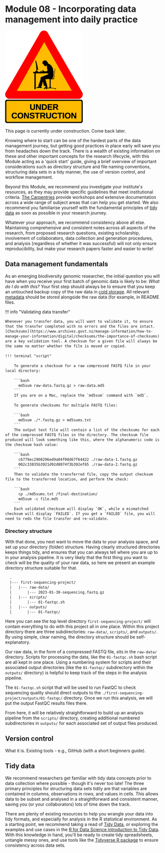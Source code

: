 # Module 08 - Incorporating data management into daily practice

<img src="https://github.com/GenomicsAotearoa/data-management-resources/blob/main/docs/figures/under-construction_geek_man_01.png?raw=true" alt="Under Construction sign" style="height:300px;">

This page is currently under construction. Come back later.


Knowing where to start can be one of the hardest parts of the data management journey, but getting good practices in place early will save you from headaches down the track. There is a wealth of existing information on these and other important concepts for the research lifecycle, with this Module acting as a 'quick start' guide, giving a brief overview of important considerations such as directory structure and file naming conventions, structuring data sets in a tidy manner, the use of version control, and workflow management. 

Beyond this Module, we recommend you investigate your institute's resources, as they may provide specific guidelines that meet institutional criteria. [The Carpentries](https://carpentries.org/) provide workshops and extensive documentation across a wide range of subject areas that can help you get started. We also recommend you familiarise yourself with the fundamental principles of [tidy data](##tidy-data) as soon as possible in your research journey. 

Whatever your approach, we recommend consistency above all else. Maintaining comprehensive and consistent notes across all aspects of the research, from proposed research questions, existing scholarship, involvement of collaborators, data collection and generation procedures, and analysis (regardless of whether it was successful) will not only ensure reproducibility, but make your research papers faster and easier to write!  

## Data management fundamentals
 
As an emerging biodiversity genomic researcher, the initial question you will have when you receive your first batch of genomic data is likely to be: *What do I do with this?* Your first step should always be to ensure that you keep an untouched backup copy of the raw data in [cold storage](https://genomicsaotearoa.github.io/data-management-resources/modules/module03/). All relevant [metadata](https://genomicsaotearoa.github.io/data-management-resources/modules/module07/) should be stored alongside the raw data (for example, in README files.


!!! info "Validating data transfer"
    
    Whenever you transfer data, you will want to validate it, to ensure that the transfer completed with no errors and the files are intact. [Checksums](https://www.archives.govt.nz/manage-information/how-to-manage-your-information/digital/checksums/the-importance-of-checksums) are a key validation tool. A checksum for a given file will always be the same no matter whether the file is moved or copied.

    !!! terminal "script"

        To generate a checksum for a raw compressed FASTQ file in your local directory:

        ```bash
          md5sum raw-data.fastq.gz > raw-data.md5
        ```
        If you are on a Mac, replace the `md5sum` command with `md5`.
       
        To generate checksums for multiple FASTQ files:

        ```bash
          md5sum ./*.fastq.gz > md5sums.txt
        ```
        The output text file will contain a list of the checksums for each of the compressed FASTQ files in the directory. The checksum file produced will look something like this, where the alphanumeric code is the checksum hash value:

        ```bash
          c6779ec2960296ed9a04f08d67f64422 ./raw-data-1.fastq.gz
          002c33835b3921d92d8074f3b392ef65 ./raw-data-2.fastq.gz
        ```
        Then to validate the transferred file, copy the output checksum file to the transferred location, and perform the check:

        ```bash
          cp ./md5sums.txt /final-destination/
          md5sum -c file.md5
        ```
        Each validated checksum will display `OK`, while a mismatched checksum will display `FAILED`. If you get a `FAILED` file, you will need to redo the file transfer and re-validate.


### Directory structure

With that done, you next want to move the data to your analysis space, and set up your directory (folder) structure. Having clearly structured directories keeps things tidy, and ensures that you can always tell where you are up to in your analysis pipeline. It is very likely that the first thing you want to check will be the quality of your raw data, so here we present an example directory structure suitable for that.

  ```
    .
    |--- first-sequencing-project/
    |	|--- raw-data/
    |		|--- 2023-01-30-sequencing.fastq.gz
    |	|--- scripts/
    |		|--- 01-fastqc.sh
    |	|--- outputs/ 
    |		|--- 01-fastqc/
  ```

Here you can see the top level directory `first-sequencing-project/` will contain everything to do with this project all in one place. Within this project directory there are three subdirectories: `raw-data/`, `scripts/`, and `outputs/`. By using simple, clear naming, the directory structure should be self-explanatory. 

Our raw data, in the form of a compressed FASTQ file, sits in the `raw-data/` directory. Scripts for processing the data, like the `01-fastqc.sh` bash script are all kept in one place. Using a numbering system for scripts and their associated output directories (like the `01-fastqc/` subdirectory within the `outputs/` directory) is helpful to keep track of the steps in the analysis pipeline.

The `01-fastqc.sh` script that will be used to run FastQC to check sequencing quality should direct outputs to the `./first-sequencing-project/outputs/01-fastqc/` directory. Once we run this analysis, we will put the output FastQC results files there.

From here, it will be relatively straightforward to build up an analysis pipeline from the `scripts/` directory, creating additional numbered subdirectories in `outputs/` for each associated set of output files produced. 

## Version control

What it is. Existing tools - e.g., GitHub (with a short beginners guide).

## Tidy data

We recommend researchers get familiar with tidy data concepts prior to data collection where possible - though it's never too late! The three primary principles for structuring data sets tidily are that variables are contained in columns, observations in rows, and values in cells. This allows data to be subset and analysed in a straightforward and consistent manner, saving you (or your collaborators) lots of time down the track.

There are plenty of existing resources to help you wrangle your data into tidy formats, and especially for analysis in the R statistical environment. As a starting point, we recommend taking a read of [Tidy Data](https://vita.had.co.nz/papers/tidy-data.pdf), or exploring the examples and use cases in the [R for Data Science introduction to Tidy Data](https://r4ds.had.co.nz/tidy-data.html). With this knowledge in hand, you'll be ready to create tidy spreadsheets, untangle messy ones, and use tools like the [Tidyverse R package](https://doi.org/10.21105/joss.01686) to ensure consistency across data sets.

